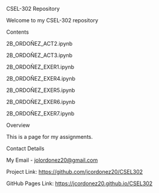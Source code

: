 CSEL-302 Repository


Welcome to my CSEL-302 repository


Contents

2B_ORDOÑEZ_ACT2.ipynb

2B_ORDOÑEZ_ACT3.ipynb

2B_ORDOÑEZ_EXER1.ipynb

2B_ORDOÑEZ_EXER4.ipynb

2B_ORDOÑEZ_EXER5.ipynb

2B_ORDOÑEZ_EXER6.ipynb

2B_ORDOÑEZ_EXER7.ipynb

Overview

This is a page for my assignments.


Contact Details

My Email - jolordonez20@gmail.com


Project Link: https://github.com/jcordonez20/CSEL302

GitHub Pages Link: https://jcordonez20.github.io/CSEL302
